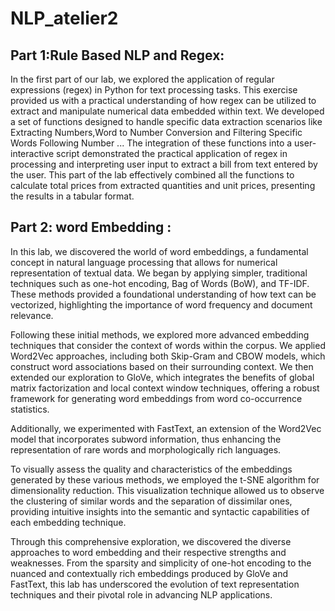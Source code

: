 # NLP_atelier2
## Part 1:Rule Based NLP and Regex:
In the first part of our lab, we explored the application of regular expressions (regex) in Python for text processing tasks. This exercise provided us with a practical understanding of how regex can be utilized to extract and manipulate numerical data embedded within text. We developed a set of functions designed to handle specific data extraction scenarios like
Extracting Numbers,Word to Number Conversion and Filtering Specific Words Following Number ...
The integration of these functions into a user-interactive script demonstrated the practical application of regex in processing and interpreting user input to extract a bill from text entered by the user. This part of the lab effectively combined all the functions to calculate total prices from extracted quantities and unit prices, presenting the results in a tabular format.
## Part 2: word Embedding :
In this lab, we discovered the world of word embeddings, a fundamental concept in natural language processing that allows for numerical representation of textual data. We began by applying simpler, traditional techniques such as one-hot encoding, Bag of Words (BoW), and TF-IDF. These methods provided a foundational understanding of how text can be vectorized, highlighting the importance of word frequency and document relevance.

Following these initial methods, we explored more advanced embedding techniques that consider the context of words within the corpus. We applied Word2Vec approaches, including both Skip-Gram and CBOW models, which construct word associations based on their surrounding context. We then extended our exploration to GloVe, which integrates the benefits of global matrix factorization and local context window techniques, offering a robust framework for generating word embeddings from word co-occurrence statistics.

Additionally, we experimented with FastText, an extension of the Word2Vec model that incorporates subword information, thus enhancing the representation of rare words and morphologically rich languages.

To visually assess the quality and characteristics of the embeddings generated by these various methods, we employed the t-SNE algorithm for dimensionality reduction. This visualization technique allowed us to observe the clustering of similar words and the separation of dissimilar ones, providing intuitive insights into the semantic and syntactic capabilities of each embedding technique.

Through this comprehensive exploration, we discovered the diverse approaches to word embedding and their respective strengths and weaknesses. From the sparsity and simplicity of one-hot encoding to the nuanced and contextually rich embeddings produced by GloVe and FastText, this lab has underscored the evolution of text representation techniques and their pivotal role in advancing NLP applications.

